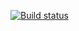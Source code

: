 [![Build status](https://ci.appveyor.com/api/projects/status/umd0pd1yrjx3o7ib?svg=true)](https://ci.appveyor.com/project/Cryofbb/netology-java-ci-integration-task-1-1)